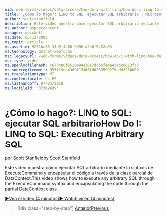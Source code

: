 ```yaml
---
uid: web-forms/videos/data-access/how-do-i-with-linq/how-do-i-linq-to-sql-executing-arbitrary-sql
title: '¿Cómo lo hago?: LINQ to SQL: ejecutar SQL arbitrario | Microsoft Docs'
author: scottstanfield
description: Este vídeo muestra cómo ejecutar SQL arbitrario mediante la sintaxis de ExecuteCommand y encapsular el código a través de la clase parcial de DataContext.
ms.author: aspnetcontent
manager: wpickett
ms.date: 03/13/2008
ms.topic: article
ms.assetid: 9251bc80-33d9-4b86-9d96-a2e6f5c52a03
ms.technology: dotnet-webforms
msc.legacyurl: /web-forms/videos/data-access/how-do-i-with-linq/how-do-i-linq-to-sql-executing-arbitrary-sql
msc.type: video
ms.openlocfilehash: c673c80f6529e94a36e7dc56fe4a43ebc8613fc3
ms.sourcegitcommit: 953ff9ea4369f154d6fd0239599279ddd3280009
ms.translationtype: MT
ms.contentlocale: es-ES
ms.lasthandoff: 07/03/2018
ms.locfileid: "37362439"
---
```

<a name="how-do-i-linq-to-sql-executing-arbitrary-sql"></a><span data-ttu-id="5fe20-103">¿Cómo lo hago?: LINQ to SQL: ejecutar SQL arbitrario</span><span class="sxs-lookup"><span data-stu-id="5fe20-103">How Do I: LINQ to SQL: Executing Arbitrary SQL</span></span>
====================
<span data-ttu-id="5fe20-104">por [Scott Stanfield](https://github.com/scottstanfield)</span><span class="sxs-lookup"><span data-stu-id="5fe20-104">by [Scott Stanfield](https://github.com/scottstanfield)</span></span>

<span data-ttu-id="5fe20-105">Este vídeo muestra cómo ejecutar SQL arbitrario mediante la sintaxis de ExecuteCommand y encapsular el código a través de la clase parcial de DataContext.</span><span class="sxs-lookup"><span data-stu-id="5fe20-105">This video shows how to execute any arbitrary SQL through the ExecuteCommand syntax and encapsulating the code through the partial DataContext class.</span></span>

[<span data-ttu-id="5fe20-106">&#9654;Vea el vídeo (4 minutos)</span><span class="sxs-lookup"><span data-stu-id="5fe20-106">&#9654; Watch video (4 minutes)</span></span>](https://channel9.msdn.com/Blogs/ASP-NET-Site-Videos/how-do-i-linq-to-sql-executing-arbitrary-sql)

> [!div class="step-by-step"]
> [<span data-ttu-id="5fe20-107">Anterior</span><span class="sxs-lookup"><span data-stu-id="5fe20-107">Previous</span></span>](how-do-i-linq-to-sql-updating-with-stored-procedures.md)
